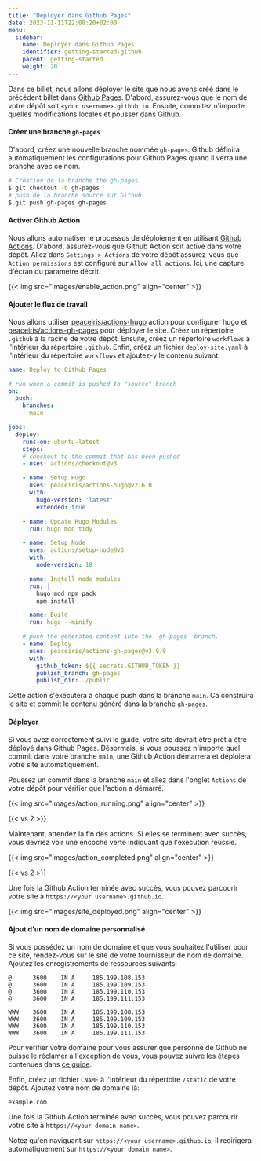 ```yaml
---
title: "Déployer dans Github Pages"
date: 2023-11-11T22:00:20+02:00
menu:
  sidebar:
    name: Déployer dans Github Pages
    identifier: getting-started-github
    parent: getting-started
    weight: 20
---
```


Dans ce billet, nous allons déployer le site que nous avons créé dans le précédent billet dans [Github Pages](https://pages.github.com/). D'abord, assurez-vous que le nom de votre dépôt soit `<your username>.github.io`. Ensuite, commitez n'importe quelles modifications locales et pousser dans Github.

#### Créer une branche `gh-pages`

D'abord, créez une nouvelle branche nommée `gh-pages`. Github définira automatiquement les configurations pour Github Pages quand il verra une branche avec ce nom.

```bash
# Création de la branche the gh-pages
$ git checkout -b gh-pages
# push de la branche source sur Github
$ git push gh-pages gh-pages
```
#### Activer Github Action

Nous allons automatiser le processus de déploiement en utilisant [Github Actions](https://github.com/features/actions). D'abord, assurez-vous que Github Action soit activé dans votre dépôt. Allez dans `Settings > Actions` de votre dépôt assurez-vous que `Action permissions` est configuré sur `Allow all actions`. Ici, une capture d'écran du paramètre décrit.

{{< img src="images/enable_action.png" align="center" >}}

#### Ajouter le flux de travail

Nous allons utiliser [peaceiris/actions-hugo](https://github.com/peaceiris/actions-hugo) action pour configurer hugo et [peaceiris/actions-gh-pages](https://github.com/peaceiris/actions-gh-pages) pour déployer le site. Créez un répertoire `.github` à la racine de votre dépôt. Ensuite, créez un répertoire `workflows` à l'intérieur du répertoire `.github`. Enfin, créez un fichier `deploy-site.yaml` à l'intérieur du répertoire `workflows` et ajoutez-y le contenu suivant:

```yaml
name: Deploy to Github Pages

# run when a commit is pushed to "source" branch
on:
  push:
    branches:
    - main

jobs:
  deploy:
    runs-on: ubuntu-latest
    steps:
    # checkout to the commit that has been pushed
    - uses: actions/checkout@v3

    - name: Setup Hugo
      uses: peaceiris/actions-hugo@v2.6.0
      with:
        hugo-version: 'latest'
        extended: true

    - name: Update Hugo Modules
      run: hugo mod tidy

    - name: Setup Node
      uses: actions/setup-node@v3
      with:
        node-version: 18

    - name: Install node modules
      run: |
        hugo mod npm pack
        npm install

    - name: Build
      run: hugo --minify

    # push the generated content into the `gh-pages` branch.
    - name: Deploy
      uses: peaceiris/actions-gh-pages@v3.9.0
      with:
        github_token: ${{ secrets.GITHUB_TOKEN }}
        publish_branch: gh-pages
        publish_dir: ./public
```

Cette action s'exécutera à chaque push dans la branche `main`. Ca construira le site et commit le contenu généré dans la branche `gh-pages`.

#### Déployer

Si vous avez correctement suivi le guide, votre site devrait être prêt à être déployé dans Github Pages. Désormais, si vous poussez n'importe quel commit dans votre branche `main`, une Github Action démarrera et déploiera votre site automatiquement.

Poussez un commit dans la branche `main` et allez dans l'onglet `Actions` de votre dépôt pour vérifier que l'action a démarré.

{{< img src="images/action_running.png" align="center" >}}

{{< vs 2 >}}

Maintenant, attendez la fin des actions. Si elles se terminent avec succès, vous devriez voir une encoche verte indiquant que l'exécution réussie.

{{< img src="images/action_completed.png" align="center" >}}

{{< vs 2 >}}

Une fois la Github Action terminée avec succès, vous pouvez parcourir votre site à `https://<your username>.github.io`.

{{< img src="images/site_deployed.png" align="center" >}}

#### Ajout d'un nom de domaine personnalisé

Si vous possédez un nom de domaine et que vous souhaitez l'utiliser pour ce site, rendez-vous sur le site de votre fournisseur de nom de domaine. Ajoutez les enregistrements de ressources suivants:

```
@      3600    IN A     185.199.108.153
@      3600    IN A     185.199.109.153
@      3600    IN A     185.199.110.153
@      3600    IN A     185.199.111.153

WWW    3600    IN A     185.199.108.153
WWW    3600    IN A     185.199.109.153
WWW    3600    IN A     185.199.110.153
WWW    3600    IN A     185.199.111.153
```

Pour vérifier votre domaine pour vous assurer que personne de Github ne puisse le réclamer à l'exception de vous, vous pouvez suivre les étapes contenues dans [ce guide](https://docs.github.com/en/pages/configuring-a-custom-domain-for-your-github-pages-site/verifying-your-custom-domain-for-github-pages).

Enfin, créez un fichier `CNAME` à l'intérieur du répertoire `/static` de votre dépôt. Ajoutez votre nom de domaine là:

```
example.com
```
Une fois la Github Action terminée avec succès, vous pouvez parcourir votre site à `https://<your domain name>`.

Notez qu'en naviguant sur `https://<your username>.github.io`, il redirigera automatiquement sur `https://<your domain name>`.
